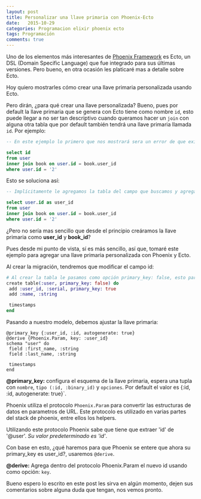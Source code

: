 ```yaml
---
layout: post
title: Personalizar una llave primaria con Phoenix-Ecto
date:   2015-10-29
categories: Programacion elixir phoenix ecto 
tags: Programación
comments: true
---
```


Uno de los elementos más interesantes de [Phoenix Framework](http://www.phoenixframework.org/) es Ecto, un DSL (Domain Specific Language) que fue integrado para sus últimas versiones. Pero bueno, en otra ocasión les platicaré mas a detalle sobre Ecto.

Hoy quiero mostrarles cómo crear una llave primaria personalizada usando Ecto.

Pero dirán, ¿para qué crear una llave personalizada? Bueno, pues por default la llave primaria que se genera con Ecto tiene como nombre `id`, esto puede llegar a no ser tan descriptivo cuando queramos hacer un `join` con alguna otra tabla que por default también tendrá una llave primaria llamada `id`. Por ejemplo:

```sql
-- En este ejemplo lo primero que nos mostrará sera un error de que existen columnas con el mismo nombre.

select id
from user
inner join book on user.id = book.user_id
where user.id = '2'
```

Esto se soluciona así:

```sql
-- Implícitamente le agregamos la tabla del campo que buscamos y agregamos un nombre descriptivo

select user.id as user_id
from user
inner join book on user.id = book.user_id
where user.id = '2'
```

¿Pero no sería mas sencillo que desde el principio creáramos la llave primaria como **user_id** y **book_id**?

Pues desde mi punto de vista, sí es más sencillo, así que, tomaré este ejemplo para agregar una llave primaria personalizada con Phoenix y Ecto.

Al crear la migración, tendremos que modificar el campo id:

```elixir
# Al crear la tabla le pasamos como opción primary_key: false, esto para que no cree el id default.
create table(:user, primary_key: false) do
 add :user_id, :serial, primary_key: true
 add :name, :string

 timestamps
end
```

Pasando a nuestro modelo, debemos ajustar la llave primaria:

```
@primary_key {:user_id, :id, autogenerate: true}
@derive {Phoenix.Param, key: :user_id}
schema "user" do
 field :first_name, :string 
 field :last_name, :string

 timestamps
end
```
**@primary_key:** configura el esquema de la llave primaria, espera una tupla con `nombre`, `tipo (:id, :binary_id)` y `opciones`. Por default el valor es {:id, :id, autogenerate: true}`.

Phoenix utiliza el protocolo `Phoenix.Param` para convertir las estructuras de datos en parametros de URL. Este protocolo es utilizado en varias partes del stack de phoenix, entre ellos los helpers.

Utilizando este protocolo Phoenix sabe que tiene que extraer 'id' de '@user'. _Su valor predeterminado es 'id'_.

Con base en esto, ¿qué haremos para que Phoenix se entere que ahora su primary_key es user_id?, usaremos `@derive`. 

**@derive:** Agrega dentro del protocolo Phoenix.Param el nuevo id usando como opción: `key`.


Bueno espero lo escrito en este post les sirva en algún momento, dejen sus comentarios sobre alguna duda que tengan, nos vemos pronto.